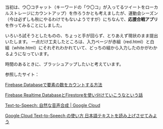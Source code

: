 当初は、ウ〇コチャット（キーワードの「ウ〇コ」が入ってるツイートをローカルストレージにカウントアップ）を作ろうかとも考えましたが、運動会シーズン（今は必ずしも秋にやるわけでもないようですが）にちなんで、**応援合戦アプリ**を作ってみることにしました。

いろいろ試そうとしたものの、ちょっと手が回らず、とりあえず現状のまま提出いたします。
一点だけ工夫したところは、入力ページが赤組（red.html）と白組（white.html）にそれぞれわかれていて、どっちの組から入力したのかがわかるようになっています。

時間のあるときに、ブラッシュアップしたいと考えています。

参照したサイト：

[Firebase Databaseで要素の数をカウントする方法](https://www.sukerou.com/2019/07/firebase-database.html)

[Firebase Realtime DatabaseとFirestoreを使い分けていこうなという話](https://techblog.kayac.com/rtdb-vs-firestore)

[Text-to-Speech: 自然な音声合成 | Google Cloud](https://cloud.google.com/text-to-speech)

[Google Cloud Text-to-Speech の使い方 日本語テキストを読み上げさせてみよう](https://blog.apar.jp/web/9893/)
